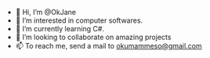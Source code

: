 - 👋 Hi, I’m @OkJane
- 👀 I’m interested in computer softwares.
- 🌱 I’m currently learning C#.
- 💞️ I’m looking to collaborate on amazing projects
- 📫 To reach me, send a mail to okumammeso@gmail.com

<!---
OkJane/OkJane is a ✨ special ✨ repository because its `README.md` (this file) appears on your GitHub profile.
You can click the Preview link to take a look at your changes.
--->
